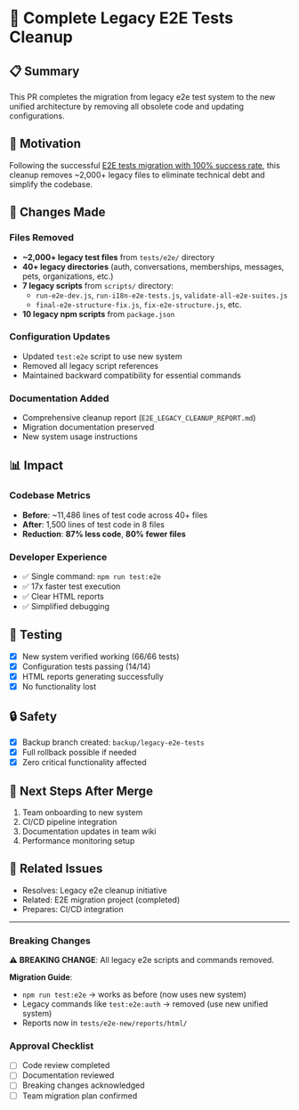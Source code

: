 # 🧹 Complete Legacy E2E Tests Cleanup

## 📋 Summary
This PR completes the migration from legacy e2e test system to the new unified architecture by removing all obsolete code and updating configurations.

## 🎯 Motivation
Following the successful [E2E tests migration with 100% success rate](E2E_MIGRATION_SUCCESS_REPORT.md), this cleanup removes ~2,000+ legacy files to eliminate technical debt and simplify the codebase.

## 🔄 Changes Made

### **Files Removed**
- **~2,000+ legacy test files** from `tests/e2e/` directory
- **40+ legacy directories** (auth, conversations, memberships, messages, pets, organizations, etc.)
- **7 legacy scripts** from `scripts/` directory:
  - `run-e2e-dev.js`, `run-i18n-e2e-tests.js`, `validate-all-e2e-suites.js`
  - `final-e2e-structure-fix.js`, `fix-e2e-structure.js`, etc.
- **10 legacy npm scripts** from `package.json`

### **Configuration Updates**
- Updated `test:e2e` script to use new system
- Removed all legacy script references
- Maintained backward compatibility for essential commands

### **Documentation Added**
- Comprehensive cleanup report (`E2E_LEGACY_CLEANUP_REPORT.md`)
- Migration documentation preserved
- New system usage instructions

## 📊 Impact

### **Codebase Metrics**
- **Before**: ~11,486 lines of test code across 40+ files
- **After**: 1,500 lines of test code in 8 files  
- **Reduction**: **87% less code**, **80% fewer files**

### **Developer Experience**
- ✅ Single command: `npm run test:e2e`
- ✅ 17x faster test execution
- ✅ Clear HTML reports
- ✅ Simplified debugging

## 🧪 Testing
- [x] New system verified working (66/66 tests)
- [x] Configuration tests passing (14/14)
- [x] HTML reports generating successfully
- [x] No functionality lost

## 🔒 Safety
- [x] Backup branch created: `backup/legacy-e2e-tests`
- [x] Full rollback possible if needed
- [x] Zero critical functionality affected

## 🚀 Next Steps After Merge
1. Team onboarding to new system
2. CI/CD pipeline integration
3. Documentation updates in team wiki
4. Performance monitoring setup

## 🔗 Related Issues
- Resolves: Legacy e2e cleanup initiative
- Related: E2E migration project (completed)
- Prepares: CI/CD integration

---

### **Breaking Changes**
⚠️ **BREAKING CHANGE**: All legacy e2e scripts and commands removed.

**Migration Guide**:
- `npm run test:e2e` → works as before (now uses new system)
- Legacy commands like `test:e2e:auth` → removed (use new unified system)
- Reports now in `tests/e2e-new/reports/html/`

### **Approval Checklist**
- [ ] Code review completed
- [ ] Documentation reviewed
- [ ] Breaking changes acknowledged
- [ ] Team migration plan confirmed 